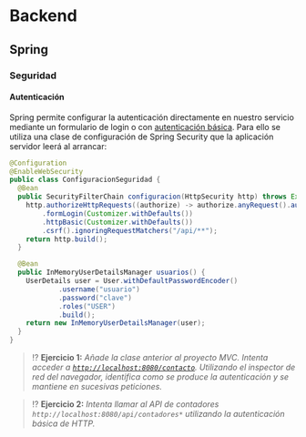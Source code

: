 # Backend

## Spring

### Seguridad

#### Autenticación

Spring permite configurar la autenticación directamente en nuestro servicio mediante un formulario de login o con [autenticación básica](../../tema2/http/respuestas.html#basic-auth). Para ello se utiliza una clase de configuración de Spring Security que la aplicación servidor leerá al arrancar:

```java
@Configuration
@EnableWebSecurity
public class ConfiguracionSeguridad {
  @Bean
  public SecurityFilterChain configuracion(HttpSecurity http) throws Exception {
    http.authorizeHttpRequests((authorize) -> authorize.anyRequest().authenticated())
        .formLogin(Customizer.withDefaults())
        .httpBasic(Customizer.withDefaults())
        .csrf().ignoringRequestMatchers("/api/**");
    return http.build();
  }

  @Bean
  public InMemoryUserDetailsManager usuarios() {
    UserDetails user = User.withDefaultPasswordEncoder()
            .username("usuario")
            .password("clave")
            .roles("USER")
            .build();
    return new InMemoryUserDetailsManager(user);
  }
}
```

> ⁉️ **Ejercicio 1:** _Añade la clase anterior al proyecto MVC. Intenta acceder a [`http://localhost:8080/contacto`](http://localhost:8080/contacto). Utilizando el inspector de red del navegador, identifica como se produce la autenticación y se mantiene en sucesivas peticiones._

> ⁉️ **Ejercicio 2:** _Intenta llamar al API de contadores `http://localhost:8080/api/contadores*` utilizando la autenticación básica de HTTP._